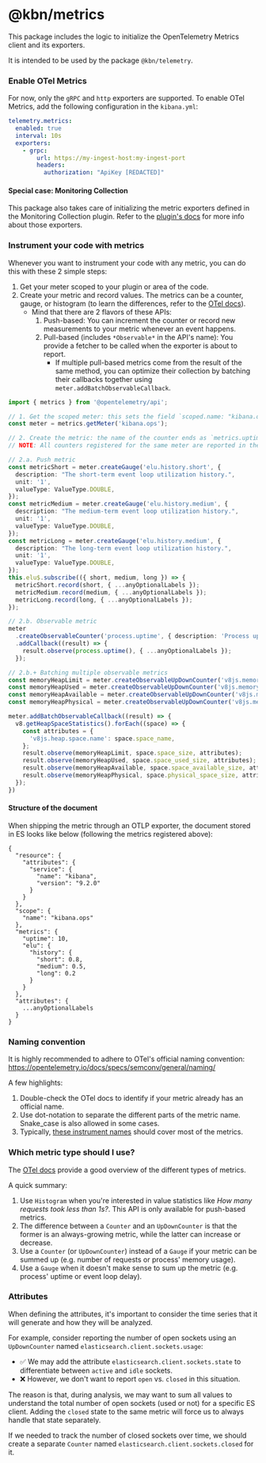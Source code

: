 # @kbn/metrics

This package includes the logic to initialize the OpenTelemetry Metrics client and its exporters. 

It is intended to be used by the package `@kbn/telemetry`. 

### Enable OTel Metrics

For now, only the `gRPC` and `http` exporters are supported. To enable OTel Metrics, add the following configuration in the `kibana.yml`:

```yaml
telemetry.metrics:
  enabled: true
  interval: 10s
  exporters:
    - grpc:
        url: https://my-ingest-host:my-ingest-port
        headers:
          authorization: "ApiKey [REDACTED]"
```

#### Special case: Monitoring Collection

This package also takes care of initializing the metric exporters defined in the Monitoring Collection plugin. Refer to the [plugin's docs](../../../../../../x-pack/platform/plugins/private/monitoring_collection/README.md) for more info about those exporters.

### Instrument your code with metrics

Whenever you want to instrument your code with any metric, you can do this with these 2 simple steps:

1. Get your meter scoped to your plugin or area of the code.
2. Create your metric and record values. The metrics can be a counter, gauge, or histogram (to learn the differences, refer to the [OTel docs](https://opentelemetry.io/docs/specs/otel/metrics/api/#meter-operations)).
   * Mind that there are 2 flavors of these APIs:
     1. Push-based: You can increment the counter or record new measurements to your metric whenever an event happens.
     2. Pull-based (includes `*Observable*` in the API's name): You provide a fetcher to be called when the exporter is about to report.
        + If multiple pull-based metrics come from the result of the same method, you can optimize their collection by batching their callbacks together using `meter.addBatchObservableCallback`.

```typescript
import { metrics } from '@opentelemetry/api';

// 1. Get the scoped meter: this sets the field `scoped.name: "kibana.ops"`.
const meter = metrics.getMeter('kibana.ops');

// 2. Create the metric: the name of the counter ends as `metrics.uptime` in the document.
// NOTE: All counters registered for the same meter are reported in the same document.

// 2.a. Push metric
const metricShort = meter.createGauge('elu.history.short', {
  description: "The short-term event loop utilization history.",
  unit: '1',
  valueType: ValueType.DOUBLE,
});
const metricMedium = meter.createGauge('elu.history.medium', {
  description: "The medium-term event loop utilization history.",
  unit: '1',
  valueType: ValueType.DOUBLE,
});
const metricLong = meter.createGauge('elu.history.medium', {
  description: "The long-term event loop utilization history.",
  unit: '1',
  valueType: ValueType.DOUBLE,
});
this.elu$.subscribe(({ short, medium, long }) => {
  metricShort.record(short, { ...anyOptionalLabels });
  metricMedium.record(medium, { ...anyOptionalLabels });
  metricLong.record(long, { ...anyOptionalLabels });
});

// 2.b. Observable metric
meter
  .createObservableCounter('process.uptime', { description: 'Process uptime', unit: 's', valueType: ValueType.INT })
  .addCallback((result) => {
    result.observe(process.uptime(), { ...anyOptionalLabels });
  });

// 2.b.+ Batching multiple observable metrics
const memoryHeapLimit = meter.createObservableUpDownCounter('v8js.memory.heap.limit', {...});
const memoryHeapUsed = meter.createObservableUpDownCounter('v8js.memory.heap.used', {...});
const memoryHeapAvailable = meter.createObservableUpDownCounter('v8js.memory.heap.available_size', {...});
const memoryHeapPhysical = meter.createObservableUpDownCounter('v8js.memory.heap.physical_size', {...});

meter.addBatchObservableCallback((result) => {
  v8.getHeapSpaceStatistics().forEach((space) => {
    const attributes = {
      'v8js.heap.space.name': space.space_name,
    };
    result.observe(memoryHeapLimit, space.space_size, attributes);
    result.observe(memoryHeapUsed, space.space_used_size, attributes);
    result.observe(memoryHeapAvailable, space.space_available_size, attributes);
    result.observe(memoryHeapPhysical, space.physical_space_size, attributes);
  });
})
```

#### Structure of the document

When shipping the metric through an OTLP exporter, the document stored in ES looks like below (following the metrics registered above):

```JSONC
{
  "resource": {
    "attributes": {
      "service": {
        "name": "kibana",
        "version": "9.2.0"
      }
    }
  },
  "scope": {
    "name": "kibana.ops"
  },
  "metrics": {
    "uptime": 10,
    "elu": {
      "history": {
        "short": 0.8,
        "medium": 0.5,
        "long": 0.2
      }
    }
  },
  "attributes": {
    ...anyOptionalLabels
  }
}
```

### Naming convention

It is highly recommended to adhere to OTel's official naming convention: https://opentelemetry.io/docs/specs/semconv/general/naming/

A few highlights:

1. Double-check the OTel docs to identify if your metric already has an official name.
2. Use dot-notation to separate the different parts of the metric name. Snake_case is also allowed in some cases.
3. Typically, [these instrument names](https://opentelemetry.io/docs/specs/semconv/general/naming/#instrument-naming) should cover most of the metrics.

### Which metric type should I use?

The [OTel docs](https://opentelemetry.io/docs/concepts/signals/metrics/) provide a good overview of the different types of metrics.

A quick summary:

1. Use `Histogram` when you're interested in value statistics like _How many requests took less than 1s?_. This API is only available for push-based metrics.
2. The difference between a `Counter` and an `UpDownCounter` is that the former is an always-growing metric, while the latter can increase or decrease.
3. Use a `Counter` (or `UpDownCounter`) instead of a `Gauge` if your metric can be summed up (e.g. number of requests or process' memory usage). 
4. Use a `Gauge` when it doesn't make sense to sum up the metric (e.g. process' uptime or event loop delay).

### Attributes

When defining the attributes, it's important to consider the time series that it will generate and how they will be analyzed.

For example, consider reporting the number of open sockets using an `UpDownCounter` named `elasticsearch.client.sockets.usage`:

* ✅ We may add the attribute `elasticsearch.client.sockets.state` to differentiate between `active` and `idle` sockets.
* ❌ However, we don't want to report `open` vs. `closed` in this situation.

The reason is that, during analysis, we may want to sum all values to understand the total number of open sockets (used or not) for a specific ES client. Adding the `closed` state to the same metric will force us to always handle that state separately. 

If we needed to track the number of closed sockets over time, we should create a separate `Counter` named `elasticsearch.client.sockets.closed` for it.
